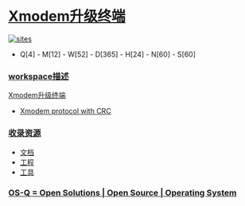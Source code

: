 ﻿# [Xmodem升级终端](https://github.com/OS-Q/W40)

[![sites](http://182.61.61.133/link/resources/OSQ.png)](http://www.OS-Q.com)

* Q[4] - M[12] - W[52] - D[365] - H[24] - N[60] - S[60]

### [workspace描述](https://github.com/OS-Q/W40/wiki)

[Xmodem升级终端](https://github.com/OS-Q/W40)

* [Xmodem protocol with CRC](https://web.mit.edu/6.115/www/amulet/xmodem.htm)

### [收录资源](https://github.com/OS-Q/)

* [文档](docs/)
* [工程](project/)
* [工具](software/)

### [OS-Q = Open Solutions | Open Source | Operating System ](http://www.OS-Q.com/W40)

